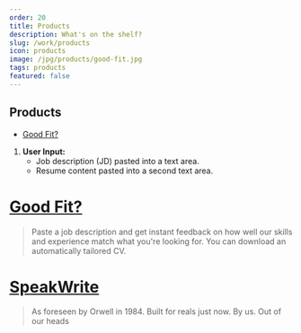 ```yaml
---
order: 20
title: Products
description: What's on the shelf?
slug: /work/products
icon: products
image: /jpg/products/good-fit.jpg
tags: products
featured: false
---
```

## Products

- [Good Fit?](/products/good-fit)

1. **User Input:**
   - Job description (JD) pasted into a text area.
   - Resume content pasted into a second text area.
   

# [Good Fit?](/work/products/good-fit)

> Paste a job description and get instant feedback on how well our skills and experience match what you're looking for. You can download an automatically tailored CV.

# [SpeakWrite](/work/products/speak-write)

> As foreseen by Orwell in 1984. Built for reals just now. By us. Out of our heads
